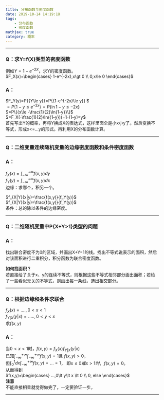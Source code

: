 ```yaml
---
title: 分布函数与密度函数
date: 2019-10-14 14:19:18
tags: 
    - 分布函数
    - 密度函数
mathjax: true
category: 概率
---
```


---
### Q：求Y=f(X)类型的密度函数
例如$Y=1-e^{-2X}$，求Y的密度函数。  
$F_X(x)=\begin{cases} 1-e^{-2x},x\gt 0 \\ 0,x\le 0 \end{cases}$

### A：
$F_Y(y)=P\{{Y\le y}\}=P\{{1-e^{-2x}\le y}\} $  
$=P\{{1-y\le e^{-2x}}\}=P\{{\ln{1-y}\le -2x}\}$  
$=P\{{x\le -\frac{1}{2}\ln{1-y}}\}$  
$=F_X(-\frac{1}{2}\ln({1-y}))=1-(1-y)=y$  
首先写出Y的概率，再将Y换成X的表达式，这样里面全是小x小y了。然后变换不等式，形成x<=...y的形式。再利用X的分布函数计算。  

---

### Q：二维变量连续随机变量的边缘密度函数和条件密度函数

### A：
$f_X(x)=\int _{-\infty}^{+\infty}f(x,y)dy$  
$f_Y(y)=\int _{-\infty}^{+\infty}f(x,y)dx$  
边缘：求哪个，积另一个。  
  
$f_{X|Y}(x|y)=\frac{f(x,y)}{f_Y(y)}$  
$f_{X|Y}(x|y)=\frac{f(x,y)}{f_Y(y)}$  
条件：总的除以条件的边缘密度。  

---

### Q：二维随机变量中P{X+Y>1}类型的问题

### A：
找出联合密度不为0的区域，并画出X+Y=1的线。找出不等式说表示的面积，然后对该面积进行二重积分，积分函数为联合密度函数。 

**如何找面积？**  
若直接给了关于x、y的连续不等式，则根据这些不等式相邻部分画出面积；若给了一些看似无关的不等式，则画出每一条线，选出相交部分。  

---

### Q：根据边缘和条件求联合
$f_X(x)=...., 0\lt x\lt 1$  
$f_{Y|X}(y|x)=.....,0\lt y\lt x$  
求$f(x,y)$

### A：
当$0\lt x\lt 1$时，$f(x,y)=f_X(x)f_{Y|X}(y|x)$  
已知$\int _{-\infty}^{+\infty}\int _{-\infty}^{+\infty}f(x,y)=1$且 $f(x,y)\gt0$，  
但$\int_0^1dx\int _{-\infty}^{+\infty}f(x,y)=...=1$， 即$x\le0或x\gt1时，f(x,y)=0$。  
从而得到  
$f(x,y)=\begin{cases} ...,0\lt y\lt x \lt 0 \\ 0, else \end{cases}$  
**注意**  
不能直接相乘就觉得做完了，一定要验证一步。  

---
